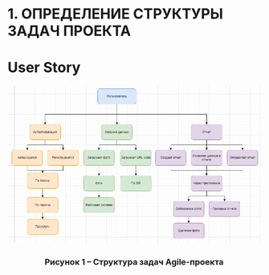 # 1. ОПРЕДЕЛЕНИЕ СТРУКТУРЫ ЗАДАЧ ПРОЕКТА  

# User Story

![Рисунок-1](./Приложение3.png)
<h3 align="center">Рисунок 1 – Структура задач Agile-проекта</h3>